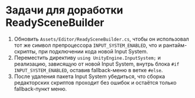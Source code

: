# Задачи для доработки ReadySceneBuilder

1. Обновить `Assets/Editor/ReadySceneBuilder.cs`, чтобы он использовал тот же символ препроцессора `INPUT_SYSTEM_ENABLED`, что и рантайм-скрипты, при подключении кода новой Input System.
2. Переместить директиву `using UnityEngine.InputSystem;` и реализацию, зависящую от новой Input System, внутрь блока `#if INPUT_SYSTEM_ENABLED`, оставив fallback-меню в ветке `#else`.
3. После удаления пакета Input System убедиться, что сборка редакторских скриптов проходит без ошибок и остаётся только fallback-пункт меню.
